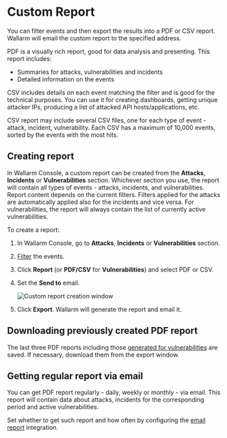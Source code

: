 [img-custom-report]:        ../../images/user-guides/search-and-filters/custom-report.png
[link-using-search]:        use-search.md

# Custom Report

You can filter events and then export the results into a PDF or CSV report. Wallarm will email the custom report to the specified address.

PDF is a visually rich report, good for data analysis and presenting. This report includes:

* Summaries for attacks, vulnerabilities and incidents
* Detailed information on the events

CSV includes details on each event matching the filter and is good for the technical purposes. You can use it for creating dashboards, getting unique attacker IPs, producing a list of attacked API hosts/applications, etc.

CSV report may include several CSV files, one for each type of event - attack, incident, vulnerability. Each CSV has a maximum of 10,000 events, sorted by the events with the most hits.

## Creating report

In Wallarm Console, a custom report can be created from the **Attacks**, **Incidents** or **Vulnerabilities** section. Whichever section you use, the report will contain all types of events - attacks, incidents, and vulnerabilities. Report content depends on the current filters. Filters applied for the attacks are automatically applied also for the incidents and vice versa. For vulnerabilities, the report will always contain the list of currently active vulnerabilities.

To create a report:

1. In Wallarm Console, go to **Attacks**, **Incidents** or **Vulnerabilities** section.
1. [Filter][link-using-search] the events.
1. Click **Report** (or **PDF/CSV** for **Vulnerabilities**) and select PDF or CSV.
1. Set the **Send to** email.

    ![Custom report creation window][img-custom-report]
1. Click **Export**. Wallarm will generate the report and email it.

## Downloading previously created PDF report

The last three PDF reports including those [generated for vulnerabilities](../vulnerabilities.md#downloading-vulnerability-report) are saved. If necessary, download them from the export window.

## Getting regular report via email

You can get PDF report regularly - daily, weekly or monthly - via email. This report will contain data about attacks, incidents for the corresponding period and active vulnerabilities.

Set whether to get such report and how often by configuring the [email report](../../user-guides/settings/integrations/email.md) integration.
